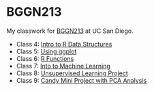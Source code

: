# BGGN213
My classwork for [BGGN213](https://bioboot.github.io/bggn213_F24/) at UC San Diego.

- Class 4: [Intro to R Data Structures](https://github.com/oliviabaldwin/bggn213_github/blob/main/class04/class04.html)
- Class 5: [Using ggplot](https://github.com/oliviabaldwin/bggn213_github/blob/main/class05/class05.qmd)
- Class 6: [R Functions](https://github.com/oliviabaldwin/bggn213_github/blob/main/class06/class06.qmd)
- Class 7: [Into to Machine Learning](https://github.com/oliviabaldwin/bggn213_github/blob/main/class07/class07.qmd) 
- Class 8: [Unsupervised Learning Project]()
- Class 9: [Candy Mini Project with PCA Analysis]()
